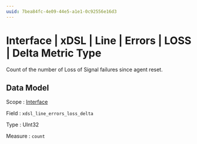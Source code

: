 ```yaml
---
uuid: 7bea84fc-4e09-44e5-a1e1-0c92556e16d3
---
```

# Interface | xDSL | Line | Errors | LOSS | Delta Metric Type

Count of the number of Loss of Signal failures since agent reset.

## Data Model

Scope
: [Interface](../../../../../../scopes/interface.md)

Field
: `xdsl_line_errors_loss_delta`

Type
: UInt32

Measure
: `count`
